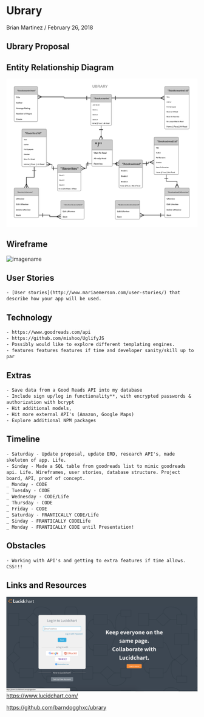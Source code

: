 # Ubrary

Brian Martinez / February 26, 2018 

## Ubrary Proposal  

## Entity Relationship Diagram

![imagename](./assets/Ubrary.png)

## Wireframe 

![imagename](./assets/.png)

## User Stories  
    - [User stories](http://www.mariaemerson.com/user-stories/) that describe how your app will be used.

## Technology
	- https://www.goodreads.com/api
    - https://github.com/mishoo/UglifyJS
    - Possibly would like to explore different templating engines. 
    - features features features if time and developer sanity/skill up to par

## Extras
	- Save data from a Good Reads API into my database
	- Include sign up/log in functionality**, with encrypted passwords & authorization with bcrypt
	- Hit additional models, 
	- Hit more external API's (Amazon, Google Maps)
	- Explore additional NPM packages

## Timeline
	- Saturday - Update proposal, update ERD, research API's, made skeleton of app. Life. 
    - Sinday - Made a SQL table from goodreads list to mimic goodreads api. Life. Wireframes, user stories, database structure. Project board, API, proof of concept.
    _ Monday - CODE
    _ Tuesday - CODE
    _ Wednesday - CODE/Life
    _ Thursday - CODE
    _ Friday - CODE
    _ Saturday - FRANTICALLY CODE/Life
    _ Sinday - FRANTICALLY CODELife
    _ Monday - FRANTICALLY CODE until Presentation!

## Obstacles
	- Working with API's and getting to extra features if time allows. CSS!!!

## Links and Resources   
![imagename](./assets/lucidChart.png)
https://www.lucidchart.com/

https://github.com/barndogghxc/ubrary

<!-- ask about other engines, ask about  complete routes  -->
